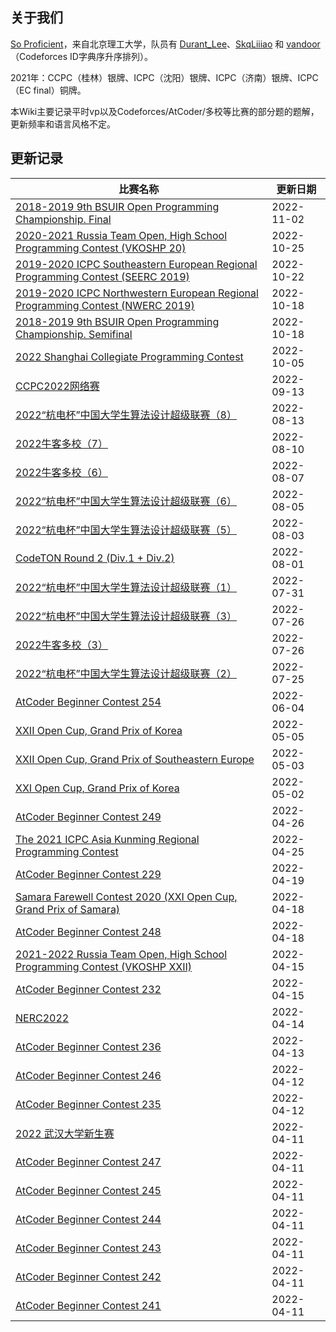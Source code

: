 ## 关于我们

[So Proficient](https://skqliao.github.io/https://codeforces.com/team/91336)，来自北京理工大学，队员有 [Durant_Lee](https://skqliao.github.io/https://codeforces.com/profile/Durant_Lee)、[SkqLiiiao](https://skqliao.github.io/https://codeforces.com/profile/SkqLiiiao) 和 [vandoor](https://skqliao.github.io/https://codeforces.com/profile/vandoor)（Codeforces ID字典序升序排列）。

2021年：CCPC（桂林）银牌、ICPC（沈阳）银牌、ICPC（济南）银牌、ICPC（EC final）铜牌。

本Wiki主要记录平时vp以及Codeforces/AtCoder/多校等比赛的部分题的题解，更新频率和语言风格不定。

## 更新记录

| 比赛名称                                                     | 更新日期   |
| ------------------------------------------------------------ | ---------- |
| [2018-2019 9th BSUIR Open Programming Championship. Final](https://skqliao.github.io/vp/cf-gym-102441)    |2022-11-02|
| [2020-2021 Russia Team Open, High School Programming Contest (VKOSHP 20)](https://skqliao.github.io/vp/cf-gym-102893)    |2022-10-25|
| [2019-2020 ICPC Southeastern European Regional Programming Contest (SEERC 2019)](https://skqliao.github.io/vp/cf-gym-102392)    |2022-10-22|
| [2019-2020 ICPC Northwestern European Regional Programming Contest (NWERC 2019)](https://skqliao.github.io/vp/cf-gym-102500)                       | 2022-10-18 |
| [2018-2019 9th BSUIR Open Programming Championship. Semifinal](https://skqliao.github.io/vp/cf-gym-102439)                       | 2022-10-18 |
| [2022 Shanghai Collegiate Programming Contest](https://skqliao.github.io/vp/cf-gym-103931)                                        | 2022-10-05 |
| [CCPC2022网络赛](https://skqliao.github.io/contests/ccpc-online-2022) | 2022-09-13 |
| [2022“杭电杯”中国大学生算法设计超级联赛（8）](https://skqliao.github.io/contests/hdu2022-8) | 2022-08-13 |
| [2022牛客多校（7）](https://skqliao.github.io/contests/nowcoder2022-7) | 2022-08-10 |
| [2022牛客多校（6）](https://skqliao.github.io/contests/nowcoder2022-6) | 2022-08-07 |
| [2022“杭电杯”中国大学生算法设计超级联赛（6）](https://skqliao.github.io/contests/hdu2022-6) | 2022-08-05 |
| [2022“杭电杯”中国大学生算法设计超级联赛（5）](https://skqliao.github.io/contests/hdu2022-5) | 2022-08-03 |
| [CodeTON Round 2 (Div.1 + Div.2)](https://skqliao.github.io/codeforces/cf1704) | 2022-08-01 |
| [2022“杭电杯”中国大学生算法设计超级联赛（1）](https://skqliao.github.io/contests/hdu2022-1) | 2022-07-31 |
| [2022“杭电杯”中国大学生算法设计超级联赛（3）](https://skqliao.github.io/contests/hdu2022-3) | 2022-07-26 |
| [2022牛客多校（3）](https://skqliao.github.io/contests/nowcoder2022-3) | 2022-07-26 |
| [2022“杭电杯”中国大学生算法设计超级联赛（2）](https://skqliao.github.io/contests/hdu2022-2) | 2022-07-25 |
| [AtCoder Beginner Contest 254](https://skqliao.github.io/atcoder/abc/abc254/) | 2022-06-04 |
| [XXII Open Cup, Grand Prix of Korea](https://skqliao.github.io/vp/cf-gym-103371) | 2022-05-05 |
| [XXII Open Cup, Grand Prix of Southeastern Europe](https://skqliao.github.io/vp/cf-gym-103439) | 2022-05-03 |
| [XXI Open Cup, Grand Prix of Korea](https://skqliao.github.io/vp/cf-gym-102759) | 2022-05-02 |
| [AtCoder Beginner Contest 249](https://skqliao.github.io/atcoder/abc/abc249/) | 2022-04-26 |
| [The 2021 ICPC Asia Kunming Regional Programming Contest](https://skqliao.github.io/vp/nowcoder-32708) | 2022-04-25 |
| [AtCoder Beginner Contest 229](https://skqliao.github.io/atcoder/abc/abc229/) | 2022-04-19 |
| [Samara Farewell Contest 2020 (XXI Open Cup, Grand Prix of Samara)](https://skqliao.github.io/vp/cf-gym-102916) | 2022-04-18 |
| [AtCoder Beginner Contest 248](https://skqliao.github.io/atcoder/abc/abc248/) | 2022-04-18 |
| [2021-2022 Russia Team Open, High School Programming Contest (VKOSHP XXII)](https://skqliao.github.io/vp/cf-gym-103483) | 2022-04-15 |
| [AtCoder Beginner Contest 232](https://skqliao.github.io/atcoder/abc/abc232/) | 2022-04-15 |
| [NERC2022](https://skqliao.github.io/contests/nerc2022/)     | 2022-04-14 |
| [AtCoder Beginner Contest 236](https://skqliao.github.io/atcoder/abc/abc236/) | 2022-04-13 |
| [AtCoder Beginner Contest 246](https://skqliao.github.io/atcoder/abc/abc246/) | 2022-04-12 |
| [AtCoder Beginner Contest 235](https://skqliao.github.io/atcoder/abc/abc235/) | 2022-04-12 |
| [2022 武汉大学新生赛](https://skqliao.github.io/contests/whu-2022-fresh/) | 2022-04-11 |
| [AtCoder Beginner Contest 247](https://skqliao.github.io/atcoder/abc/abc247/) | 2022-04-11 |
| [AtCoder Beginner Contest 245](https://skqliao.github.io/atcoder/abc/abc245/) | 2022-04-11 |
| [AtCoder Beginner Contest 244](https://skqliao.github.io/atcoder/abc/abc244/) | 2022-04-11 |
| [AtCoder Beginner Contest 243](https://skqliao.github.io/atcoder/abc/abc243/) | 2022-04-11 |
| [AtCoder Beginner Contest 242](https://skqliao.github.io/atcoder/abc/abc242/) | 2022-04-11 |
| [AtCoder Beginner Contest 241](https://skqliao.github.io/atcoder/abc/abc241/) | 2022-04-11 |

